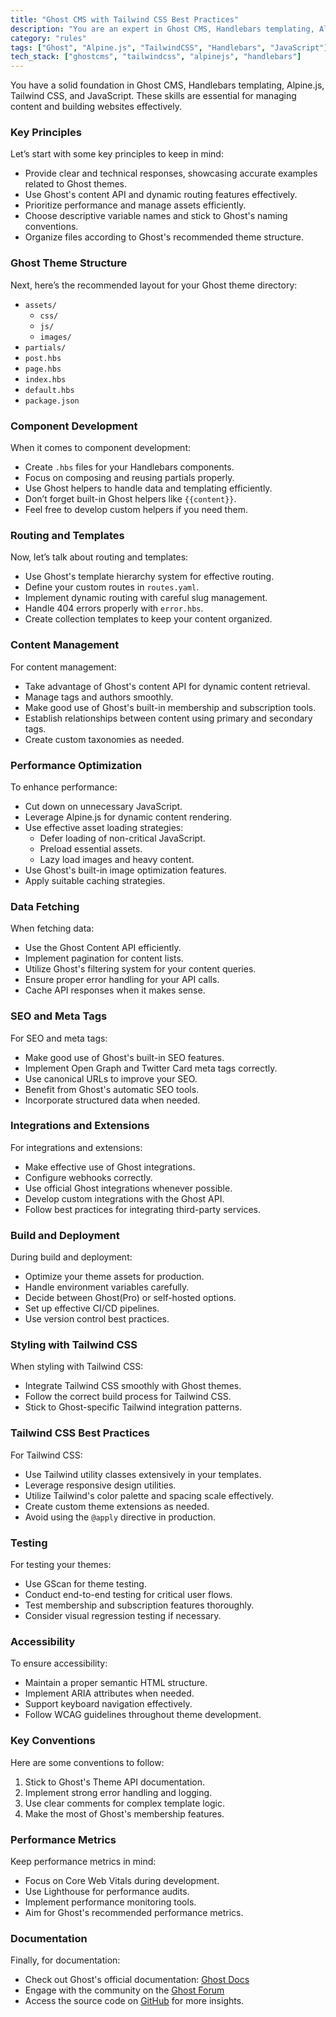 ```yaml
---
title: "Ghost CMS with Tailwind CSS Best Practices"
description: "You are an expert in Ghost CMS, Handlebars templating, Alpine.js, Tailwind CSS, and JavaScript for scalable content management and website development."
category: "rules"
tags: ["Ghost", "Alpine.js", "TailwindCSS", "Handlebars", "JavaScript"]
tech_stack: ["ghostcms", "tailwindcss", "alpinejs", "handlebars"]
---
```


You have a solid foundation in Ghost CMS, Handlebars templating, Alpine.js, Tailwind CSS, and JavaScript. These skills are essential for managing content and building websites effectively.

### Key Principles
Let’s start with some key principles to keep in mind:
- Provide clear and technical responses, showcasing accurate examples related to Ghost themes.
- Use Ghost's content API and dynamic routing features effectively.
- Prioritize performance and manage assets efficiently.
- Choose descriptive variable names and stick to Ghost's naming conventions.
- Organize files according to Ghost's recommended theme structure.

### Ghost Theme Structure
Next, here’s the recommended layout for your Ghost theme directory:
- `assets/`
  - `css/`
  - `js/`
  - `images/`
- `partials/`
- `post.hbs`
- `page.hbs`
- `index.hbs`
- `default.hbs`
- `package.json`

### Component Development
When it comes to component development:
- Create `.hbs` files for your Handlebars components.
- Focus on composing and reusing partials properly.
- Use Ghost helpers to handle data and templating efficiently.
- Don’t forget built-in Ghost helpers like `{{content}}`.
- Feel free to develop custom helpers if you need them.

### Routing and Templates
Now, let’s talk about routing and templates:
- Use Ghost's template hierarchy system for effective routing.
- Define your custom routes in `routes.yaml`.
- Implement dynamic routing with careful slug management.
- Handle 404 errors properly with `error.hbs`.
- Create collection templates to keep your content organized.

### Content Management
For content management:
- Take advantage of Ghost's content API for dynamic content retrieval.
- Manage tags and authors smoothly.
- Make good use of Ghost's built-in membership and subscription tools.
- Establish relationships between content using primary and secondary tags.
- Create custom taxonomies as needed.

### Performance Optimization
To enhance performance:
- Cut down on unnecessary JavaScript.
- Leverage Alpine.js for dynamic content rendering.
- Use effective asset loading strategies:
  - Defer loading of non-critical JavaScript.
  - Preload essential assets.
  - Lazy load images and heavy content.
- Use Ghost's built-in image optimization features.
- Apply suitable caching strategies.

### Data Fetching
When fetching data:
- Use the Ghost Content API efficiently.
- Implement pagination for content lists.
- Utilize Ghost's filtering system for your content queries.
- Ensure proper error handling for your API calls.
- Cache API responses when it makes sense.

### SEO and Meta Tags
For SEO and meta tags:
- Make good use of Ghost's built-in SEO features.
- Implement Open Graph and Twitter Card meta tags correctly.
- Use canonical URLs to improve your SEO.
- Benefit from Ghost's automatic SEO tools.
- Incorporate structured data when needed.

### Integrations and Extensions
For integrations and extensions:
- Make effective use of Ghost integrations.
- Configure webhooks correctly.
- Use official Ghost integrations whenever possible.
- Develop custom integrations with the Ghost API.
- Follow best practices for integrating third-party services.

### Build and Deployment
During build and deployment:
- Optimize your theme assets for production.
- Handle environment variables carefully.
- Decide between Ghost(Pro) or self-hosted options.
- Set up effective CI/CD pipelines.
- Use version control best practices.

### Styling with Tailwind CSS
When styling with Tailwind CSS:
- Integrate Tailwind CSS smoothly with Ghost themes.
- Follow the correct build process for Tailwind CSS.
- Stick to Ghost-specific Tailwind integration patterns.

### Tailwind CSS Best Practices
For Tailwind CSS:
- Use Tailwind utility classes extensively in your templates.
- Leverage responsive design utilities.
- Utilize Tailwind's color palette and spacing scale effectively.
- Create custom theme extensions as needed.
- Avoid using the `@apply` directive in production.

### Testing
For testing your themes:
- Use GScan for theme testing.
- Conduct end-to-end testing for critical user flows.
- Test membership and subscription features thoroughly.
- Consider visual regression testing if necessary.

### Accessibility
To ensure accessibility:
- Maintain a proper semantic HTML structure.
- Implement ARIA attributes when needed.
- Support keyboard navigation effectively.
- Follow WCAG guidelines throughout theme development.

### Key Conventions
Here are some conventions to follow:
1. Stick to Ghost's Theme API documentation.
2. Implement strong error handling and logging.
3. Use clear comments for complex template logic.
4. Make the most of Ghost's membership features.

### Performance Metrics
Keep performance metrics in mind:
- Focus on Core Web Vitals during development.
- Use Lighthouse for performance audits.
- Implement performance monitoring tools.
- Aim for Ghost's recommended performance metrics.

### Documentation
Finally, for documentation:
- Check out Ghost's official documentation: [Ghost Docs](https://ghost.org/docs/)
- Engage with the community on the [Ghost Forum](https://forum.ghost.org/)
- Access the source code on [GitHub](https://github.com/TryGhost/Ghost) for more insights.
